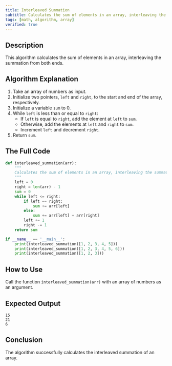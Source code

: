 ```yaml
---
title: Interleaved Summation
subtitle: Calculates the sum of elements in an array, interleaving the summation from both ends.
tags: [math, algorithm, array]
verified: true
---
```


## Description
This algorithm calculates the sum of elements in an array, interleaving the summation from both ends.

## Algorithm Explanation
1. Take an array of numbers as input.
2. Initialize two pointers, `left` and `right`, to the start and end of the array, respectively.
3. Initialize a variable `sum` to 0.
4. While `left` is less than or equal to `right`:
    * If `left` is equal to `right`, add the element at `left` to `sum`.
    * Otherwise, add the elements at `left` and `right` to `sum`.
    * Increment `left` and decrement `right`.
5. Return `sum`.

## The Full Code
```python
def interleaved_summation(arr):
    """
    Calculates the sum of elements in an array, interleaving the summation from both ends.
    """
    left = 0
    right = len(arr) - 1
    sum = 0
    while left <= right:
        if left == right:
            sum += arr[left]
        else:
            sum += arr[left] + arr[right]
        left += 1
        right -= 1
    return sum

if __name__ == '__main__':
    print(interleaved_summation([1, 2, 3, 4, 5]))
    print(interleaved_summation([1, 2, 3, 4, 5, 6]))
    print(interleaved_summation([1, 2, 3]))
```

## How to Use
Call the function `interleaved_summation(arr)` with an array of numbers as an argument.

## Expected Output
```
15
21
6
```

## Conclusion
The algorithm successfully calculates the interleaved summation of an array.
